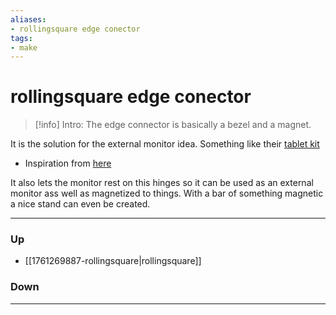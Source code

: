 ```yaml
---
aliases:
- rollingsquare edge conector
tags:
- make
---
```

# rollingsquare edge conector
> [!info] Intro: 
> The edge connector is basically a bezel and a magnet. 

It is the solution for the external monitor idea. Something like their [tablet kit](https://rollingsquare.com/products/edge®-pro-tablet-kit)
- Inspiration from [here](https://9to5mac.com/2023/05/26/how-to-overhaul-your-iphone-ipad-and-mac-setup-using-this-clever-magnetic-ecosystem/)

It also lets the monitor rest on this hinges so it can be used as an external monitor ass well as magnetized to things. With a bar of something magnetic a nice stand can even be created. 


***
### Up
- [[1761269887-rollingsquare|rollingsquare]]
### Down
***